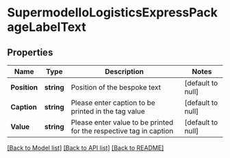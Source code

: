 # SupermodelIoLogisticsExpressPackageLabelText

## Properties
Name | Type | Description | Notes
------------ | ------------- | ------------- | -------------
**Position** | **string** | Position of the bespoke text | [default to null]
**Caption** | **string** | Please enter caption to be printed in the tag value | [default to null]
**Value** | **string** | Please enter value to be printed for the respective tag in caption | [default to null]

[[Back to Model list]](../README.md#documentation-for-models) [[Back to API list]](../README.md#documentation-for-api-endpoints) [[Back to README]](../README.md)

